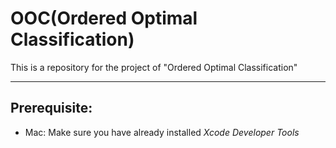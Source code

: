 # OOC(Ordered Optimal Classification)
This is a repository for the project of "Ordered Optimal Classification"

---
## Prerequisite:

* Mac: Make sure you have already installed *Xcode Developer Tools*
